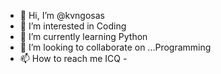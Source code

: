 - 👋 Hi, I’m @kvngosas
- 👀 I’m interested in Coding
- 🌱 I’m currently learning Python
- 💞️ I’m looking to collaborate on ...Programming
- 📫 How to reach me ICQ - 

<!---
kvngosas/kvngosas is a ✨ special ✨ repository because its `README.md` (this file) appears on your GitHub profile.
You can click the Preview link to take a look at your changes.
--->
